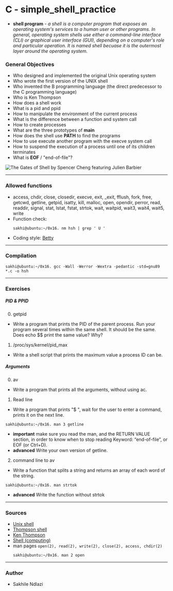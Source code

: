# C - simple_shell_practice 
* **shell program** *- a shell is a computer program that exposes an operating system's services to a human user or other programs. In general, operating system shells use either a command-line interface (CLI) or graphical user interface (GUI), depending on a computer's role and particular operation. It is named shell becuase it is the outermost layer around the operating system.*

### General Objectives
 * Who designed and implemented the original Unix operating system
 * Who wrote the first version of the UNIX shell
 * Who invented the B programming language (the direct predecessor to the C programming language)
 * Who is Ken Thompson
 * How does a shell work
 * What is a pid and ppid
 * How to manipulate the environment of the current process
 * What is the difference between a function and system call
 * How to create processes
 * What are the three prototypes of **main**
 * How does the shell use **PATH** to find the programs
 * How to use execute another program with the execve system call
 * How to suspend the execution of a process until one of its children terminates
 * What is **EOF** / "end-of-file"?

![The Gates of Shell by Spencer Cheng featuring Julien Barbier](https://s3.amazonaws.com/intranet-projects-files/holbertonschool-low_level_programming/235/shell.jpeg)

---
### Allowed functions
 * access, chdir, close, closedir, execve, exit, _exit, fflush, fork, free, getcwd, getline, getpid, isatty, kill, malloc, open, opendir, perror, read, readdir, signal, stat, lstat, fstat, strtok, wait, waitpid, wait3, wait4, wait5, write 
 * Function check:
 	```shell
	sakhi@ubuntu:~/0x16. nm hsh | grep ' U '
	```
 * Coding style: [Betty](https://github.com/holbertonschool/Betty)

---
### Compilation
```shell
sakhi@ubuntu:~/0x16. gcc -Wall -Werror -Wextra -pedantic -std=gnu89 *.c -o hsh
```

---
### Exercises
##### PID & PPID
0. getpid
 * Write a program that prints the PID of the parent process. Run your program several times within the same shell. It should be the same. Does echo $$ print the same value? Why?
1. /proc/sys/kernel/pid_max
 * Write a shell script that prints the maximum value a process ID can be.

##### Arguments
0. av
 * Write a program that prints all the arguments, without using ac.
1. Read line
 * Write a program that prints "$ ", wait for the user to enter a command, prints it on the next line.
 ```shell
 sakhi@ubuntu:~/0x16. man 3 getline
 ```
 * **important** make sure you read the man, and the RETURN VALUE section, in order to know when to stop reading Keyword: “end-of-file”, or EOF (or Ctrl+D).
 * **advanced** Write your own version of getline.
2. command line to av
 * Write a function that splits a string and returns an array of each word of the string.
 ```shell
 sakhi@ubuntu:~/0x16. man strtok
 ```
 * **advanced** Write the function without strtok

---
### Sources
 * [Unix shell](https://en.wikipedia.org/wiki/Unix_shell)
 * [Thompson shell](https://en.wikipedia.org/wiki/Thompson_shell)
 * [Ken Thompson](https://en.wikipedia.org/wiki/Ken_Thompson)
 * [Shell (computing)](https://en.wikipedia.org/wiki/Shell_(computing))
 * man pages `open(2), read(2), write(2), close(2), access, chdir(2)`
 	```shell
	sakhi@ubuntu:~/0x16. man 2 open
	```
		 
---
### Author
* Sakhile Ndlazi
